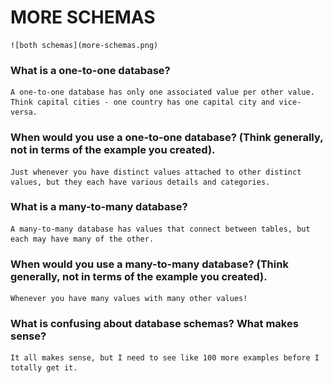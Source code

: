 # MORE SCHEMAS

	![both schemas](more-schemas.png)


### What is a one-to-one database?
	A one-to-one database has only one associated value per other value. Think capital cities - one country has one capital city and vice-versa.

### When would you use a one-to-one database? (Think generally, not in terms of the example you created).
	Just whenever you have distinct values attached to other distinct values, but they each have various details and categories.

### What is a many-to-many database?
	A many-to-many database has values that connect between tables, but each may have many of the other.

### When would you use a many-to-many database? (Think generally, not in terms of the example you created).
	Whenever you have many values with many other values!

### What is confusing about database schemas? What makes sense?
	It all makes sense, but I need to see like 100 more examples before I totally get it.
